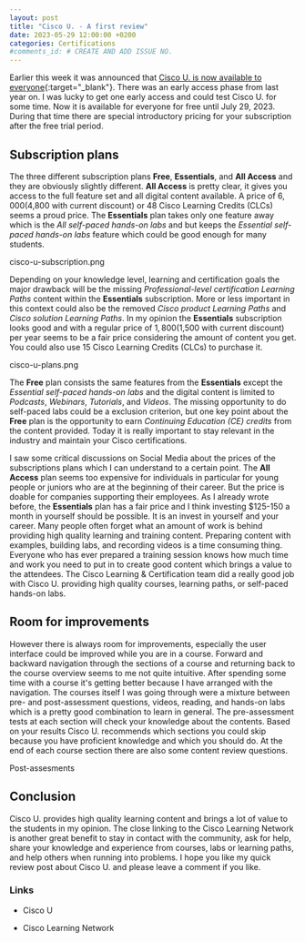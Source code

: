 ```yaml
---
layout: post
title: "Cisco U. - A first review"
date: 2023-05-29 12:00:00 +0200
categories: Certifications
#comments_id: # CREATE AND ADD ISSUE NO.
---
```


Earlier this week it was announced that [Cisco U. is now available to everyone](https://blogs.cisco.com/learning/now-available-for-it-training-cisco-u?ccid=ciscou&dtid=web-cln-home&oid=parmerat-fy23-q4-0000-welcometociscou-ww){:target="_blank"}. There was an early access phase from last year on. I was lucky to get one early access and could test Cisco U. for some time. Now it is available for everyone for free until July 29, 2023. During that time there are special introductory pricing for your subscription after the free trial period.

## Subscription plans

The three different subscription plans **Free**, **Essentials**, and **All Access** and they are obviously slightly different. **All Access** is pretty clear, it gives you access to the full feature set and all digital content available. A price of $6,000 ($4,800 with current discount) or 48 Cisco Learning Credits (CLCs) seems a proud price. The  **Essentials** plan takes only one feature away which is the *All self-paced hands-on labs* and but keeps the *Essential self-paced hands-on labs* feature which could be good enough for many students.

cisco-u-subscription.png

Depending on your knowledge level, learning and certification goals the major drawback will be the missing *Professional-level certification Learning Paths* content within the **Essentials** subscription. More or less important in this context could also be the removed *Cisco product Learning Paths* and
*Cisco solution Learning Paths*. In my opinion the **Essentials** subscription looks good and with a regular price of $1,800 ($1,500 with current discount) per year seems to be a fair price considering the amount of content you get. You could also use 15 Cisco Learning Credits (CLCs) to purchase it.

cisco-u-plans.png

The **Free** plan consists the same features from the **Essentials** except the *Essential self-paced hands-on labs* and the digital content is limited to *Podcasts*, *Webinars*, *Tutorials*, and *Videos*. The missing opportunity to do self-paced labs could be a exclusion criterion, but one key point about the **Free** plan is the opportunity to earn *Continuing Education (CE) credits* from the content provided. Today it is really important to stay relevant in the industry and maintain your Cisco certifications.

I saw some critical discussions on Social Media about the prices of the subscriptions plans which I can understand to a certain point. The **All Access** plan seems too expensive for individuals in particular for young people or juniors who are at the beginning of their career. But the price is doable for companies supporting their employees. As I already wrote before, the **Essentials** plan has a fair price and I think investing $125-150 a month in yourself should be possible. It is an invest in yourself and your career. Many people often forget what an amount of work is behind providing high quality learning and training content. Preparing content with examples, building labs, and recording videos is a time consuming thing. Everyone who has ever prepared a training session knows how much time and work you need to put in to create good content which brings a value to the attendees. The Cisco Learning & Certification team did a really good job with Cisco U. providing high quality courses, learning paths, or self-paced hands-on labs.

## Room for improvements

However there is always room for improvements, especially the user interface could be improved while you are in a course. Forward and backward navigation through the sections of a course and returning back to the course overview seems to me not quite intuitive. After spending some time with a course it's getting better because I have arranged with the navigation. The courses itself I was going through were a mixture between pre- and post-assessment questions, videos, reading, and hands-on labs which is a pretty good combination to learn in general. The pre-assessment tests at each section will check your knowledge about the contents. Based on your results Cisco U. recommends which sections you could skip because you have proficient knowledge and which you should do. At the end of each course section there are also some content review questions.

Post-assesments

## Conclusion

Cisco U. provides high quality learning content and brings a lot of value to the students in my opinion. The close linking to the Cisco Learning Network is another great benefit to stay in contact with the community, ask for help, share your knowledge and experience from courses, labs or learning paths, and help others when running into problems. I hope you like my quick review post about Cisco U. and please leave a comment if you like.

### Links

- Cisco U

- Cisco Learning Network
